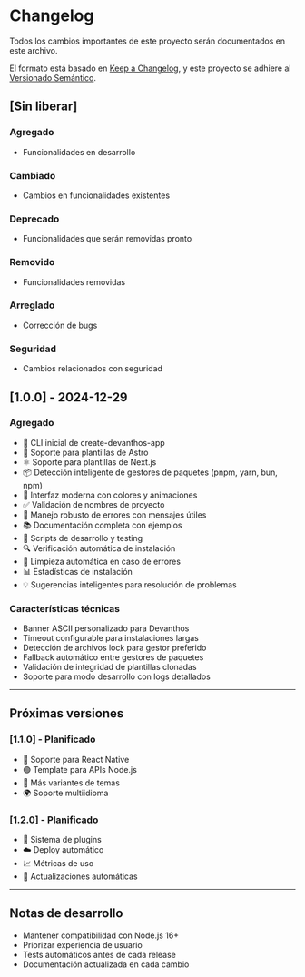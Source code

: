 # Changelog

Todos los cambios importantes de este proyecto serán documentados en este archivo.

El formato está basado en [Keep a Changelog](https://keepachangelog.com/es/1.0.0/),
y este proyecto se adhiere al [Versionado Semántico](https://semver.org/lang/es/).

## [Sin liberar]

### Agregado

- Funcionalidades en desarrollo

### Cambiado

- Cambios en funcionalidades existentes

### Deprecado

- Funcionalidades que serán removidas pronto

### Removido

- Funcionalidades removidas

### Arreglado

- Corrección de bugs

### Seguridad

- Cambios relacionados con seguridad

## [1.0.0] - 2024-12-29

### Agregado

- 🚀 CLI inicial de create-devanthos-app
- 🌌 Soporte para plantillas de Astro
- ⚛️ Soporte para plantillas de Next.js
- 📦 Detección inteligente de gestores de paquetes (pnpm, yarn, bun, npm)
- 🎨 Interfaz moderna con colores y animaciones
- ✅ Validación de nombres de proyecto
- 🔧 Manejo robusto de errores con mensajes útiles
- 📚 Documentación completa con ejemplos
- 🧪 Scripts de desarrollo y testing
- 🔍 Verificación automática de instalación
- 🧹 Limpieza automática en caso de errores
- 📊 Estadísticas de instalación
- 💡 Sugerencias inteligentes para resolución de problemas

### Características técnicas

- Banner ASCII personalizado para Devanthos
- Timeout configurable para instalaciones largas
- Detección de archivos lock para gestor preferido
- Fallback automático entre gestores de paquetes
- Validación de integridad de plantillas clonadas
- Soporte para modo desarrollo con logs detallados

---

## Próximas versiones

### [1.1.0] - Planificado

- 📱 Soporte para React Native
- 🟢 Template para APIs Node.js
- 🎨 Más variantes de temas
- 🌍 Soporte multiidioma

### [1.2.0] - Planificado

- 🔌 Sistema de plugins
- ☁️ Deploy automático
- 📈 Métricas de uso
- 🤖 Actualizaciones automáticas

---

## Notas de desarrollo

- Mantener compatibilidad con Node.js 16+
- Priorizar experiencia de usuario
- Tests automáticos antes de cada release
- Documentación actualizada en cada cambio
